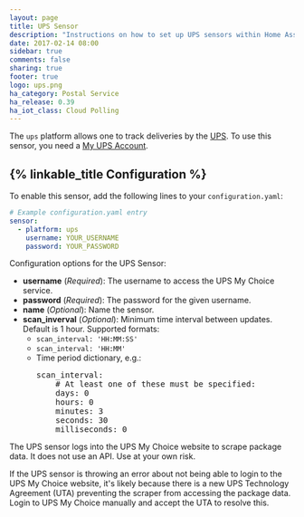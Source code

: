 ```yaml
---
layout: page
title: UPS Sensor
description: "Instructions on how to set up UPS sensors within Home Assistant."
date: 2017-02-14 08:00
sidebar: true
comments: false
sharing: true
footer: true
logo: ups.png
ha_category: Postal Service
ha_release: 0.39
ha_iot_class: Cloud Polling
---
```


The `ups` platform allows one to track deliveries by the [UPS](https://www.ups.com/). To use this sensor, you need a [My UPS Account](https://www.ups.com/mychoice).

## {% linkable_title Configuration %}

To enable this sensor, add the following lines to your `configuration.yaml`:

```yaml
# Example configuration.yaml entry
sensor:
  - platform: ups
    username: YOUR_USERNAME
    password: YOUR_PASSWORD
```

Configuration options for the UPS Sensor:

- **username** (*Required*): The username to access the UPS My Choice service.
- **password** (*Required*): The password for the given username.
- **name** (*Optional*): Name the sensor.
- **scan_inverval** (*Optional*): Minimum time interval between updates. Default is 1 hour. Supported formats:
  - `scan_interval: 'HH:MM:SS'`
  - `scan_interval: 'HH:MM'`
  - Time period dictionary, e.g.:
    <pre>scan_interval:
        # At least one of these must be specified:
        days: 0
        hours: 0
        minutes: 3
        seconds: 30
        milliseconds: 0
    </pre>

<p class='note warning'>
The UPS sensor logs into the UPS My Choice website to scrape package data. It does not use an API. Use at your own risk.
</p>

<p class='note info'>
If the UPS sensor is throwing an error about not being able to login to the UPS My Choice website, it's likely because there is a new UPS Technology Agreement (UTA) preventing the scraper from accessing the package data. Login to UPS My Choice manually and accept the UTA to resolve this.
</p>
